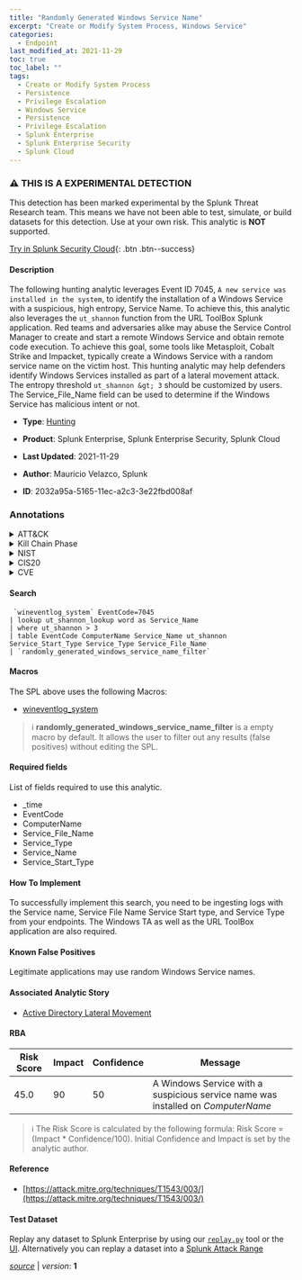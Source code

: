```yaml
---
title: "Randomly Generated Windows Service Name"
excerpt: "Create or Modify System Process, Windows Service"
categories:
  - Endpoint
last_modified_at: 2021-11-29
toc: true
toc_label: ""
tags:
  - Create or Modify System Process
  - Persistence
  - Privilege Escalation
  - Windows Service
  - Persistence
  - Privilege Escalation
  - Splunk Enterprise
  - Splunk Enterprise Security
  - Splunk Cloud
---
```


### :warning: THIS IS A EXPERIMENTAL DETECTION
This detection has been marked experimental by the Splunk Threat Research team. This means we have not been able to test, simulate, or build datasets for this detection. Use at your own risk. This analytic is **NOT** supported.


[Try in Splunk Security Cloud](https://www.splunk.com/en_us/cyber-security.html){: .btn .btn--success}

#### Description

The following hunting analytic leverages Event ID 7045, `A new service was installed in the system`, to identify the installation of a Windows Service with a suspicious, high entropy, Service Name. To achieve this, this analytic also leverages the `ut_shannon` function from the URL ToolBox Splunk application. Red teams and adversaries alike may abuse the Service Control Manager to create and start a remote Windows Service and obtain remote code execution. To achieve this goal, some tools like Metasploit, Cobalt Strike and Impacket, typically create a Windows Service with a random service name on the victim host. This hunting analytic may help defenders identify Windows Services installed as part of a lateral movement attack. The entropy threshold `ut_shannon &gt; 3` should be customized by users. The Service_File_Name field can be used to determine if the Windows Service has malicious intent or not.

- **Type**: [Hunting](https://github.com/splunk/security_content/wiki/Detection-Analytic-Types)
- **Product**: Splunk Enterprise, Splunk Enterprise Security, Splunk Cloud

- **Last Updated**: 2021-11-29
- **Author**: Mauricio Velazco, Splunk
- **ID**: 2032a95a-5165-11ec-a2c3-3e22fbd008af

### Annotations
<details>
  <summary>ATT&CK</summary>

<div markdown="1">

#### [ATT&CK](https://attack.mitre.org/)

| ID          | Technique   | Tactic         |
| ----------- | ----------- |--------------- |
| [T1543](https://attack.mitre.org/techniques/T1543/) | Create or Modify System Process | Persistence, Privilege Escalation |

| [T1543.003](https://attack.mitre.org/techniques/T1543/003/) | Windows Service | Persistence, Privilege Escalation |

</div>
</details>


<details>
  <summary>Kill Chain Phase</summary>

<div markdown="1">

* Exploitation


</div>
</details>


<details>
  <summary>NIST</summary>

<div markdown="1">



</div>
</details>

<details>
  <summary>CIS20</summary>

<div markdown="1">



</div>
</details>

<details>
  <summary>CVE</summary>

<div markdown="1">


</div>
</details>


#### Search

```
 `wineventlog_system` EventCode=7045 
| lookup ut_shannon_lookup word as Service_Name 
| where ut_shannon > 3 
| table EventCode ComputerName Service_Name ut_shannon Service_Start_Type Service_Type Service_File_Name 
| `randomly_generated_windows_service_name_filter` 
```

#### Macros
The SPL above uses the following Macros:
* [wineventlog_system](https://github.com/splunk/security_content/blob/develop/macros/wineventlog_system.yml)

> :information_source:
> **randomly_generated_windows_service_name_filter** is a empty macro by default. It allows the user to filter out any results (false positives) without editing the SPL.



#### Required fields
List of fields required to use this analytic.
* _time
* EventCode
* ComputerName
* Service_File_Name
* Service_Type
* Service_Name
* Service_Start_Type



#### How To Implement
To successfully implement this search, you need to be ingesting logs with the Service name, Service File Name Service Start type, and Service Type from your endpoints. The Windows TA as well as the URL ToolBox application are also required.
#### Known False Positives
Legitimate applications may use random Windows Service names.

#### Associated Analytic Story
* [Active Directory Lateral Movement](/stories/active_directory_lateral_movement)




#### RBA

| Risk Score  | Impact      | Confidence   | Message      |
| ----------- | ----------- |--------------|--------------|
| 45.0 | 90 | 50 | A Windows Service with a suspicious service name was installed on $ComputerName$ |


> :information_source:
> The Risk Score is calculated by the following formula: Risk Score = (Impact * Confidence/100). Initial Confidence and Impact is set by the analytic author.


#### Reference

* [https://attack.mitre.org/techniques/T1543/003/](https://attack.mitre.org/techniques/T1543/003/)



#### Test Dataset
Replay any dataset to Splunk Enterprise by using our [`replay.py`](https://github.com/splunk/attack_data#using-replaypy) tool or the [UI](https://github.com/splunk/attack_data#using-ui).
Alternatively you can replay a dataset into a [Splunk Attack Range](https://github.com/splunk/attack_range#replay-dumps-into-attack-range-splunk-server)




[*source*](https://github.com/splunk/security_content/tree/develop/detections/experimental/endpoint/randomly_generated_windows_service_name.yml) \| *version*: **1**